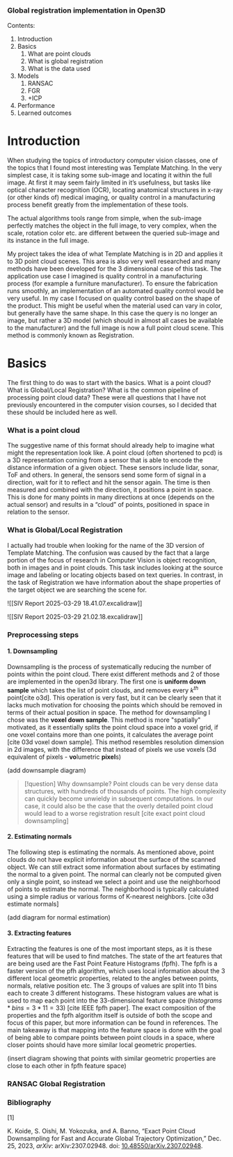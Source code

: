 
### Global registration implementation in Open3D

Contents:
1. Introduction
2. Basics
	1. What are point clouds
	2. What is global registration
	3. What is the data used
3. Models
	1. RANSAC
	2. FGR
	3. +ICP
4. Performance
5. Learned outcomes

# Introduction

When studying the topics of introductory computer vision classes, one of the topics that I found most interesting was Template Matching. In the very simplest case, it is taking some sub-image and locating it within the full image. At first it may seem fairly limited in it’s usefulness, but tasks like optical character recognition (OCR), locating anatomical structures in x-ray (or other kinds of) medical imaging, or quality control in a manufacturing process benefit greatly from the implementation of these tools. 

The actual algorithms tools range from simple, when the sub-image perfectly matches the object in the full image, to very complex, when the scale, rotation color etc. are different between the queried sub-image and its instance in the full image. 

My project takes the idea of what Template Matching is in 2D and applies it to 3D point cloud scenes. This area is also very well researched and many methods have been developed for the 3 dimensional case of this task. The application use case I imagined is quality control in a manufacturing process (for example a furniture manufacturer). To ensure the fabrication runs smoothly, an implementation of an automated quality control would be very useful. In my case I focused on quality control based on the shape of the product. This might be useful when the material used can vary in color, but generally have the same shape. In this case the query is no longer an image, but rather a 3D model (which should in almost all cases be available to the manufacturer) and the full image is now a full point cloud scene. This method is commonly known as Registration.

# Basics

The first thing to do was to start with the basics. What is a point cloud? What is Global/Local Registration? What is the common pipeline of processing point cloud data? These were all questions that I have not previously encountered in the computer vision courses, so I decided that these should be included here as well.

### What is a point cloud

The suggestive name of this format should already help to imagine what might the representation look like. A point cloud (often shortened to pcd) is a 3D representation coming from a sensor that is able to encode the distance information of a given object. These sensors include lidar, sonar, ToF and others. In general, the sensors send some form of signal in a direction, wait for it to reflect and hit the sensor again. The time is then measured and combined with the direction, it positions a point in space. 
This is done for many points in many directions at once (depends on the actual sensor) and results in a “cloud” of points, positioned in space in relation to the sensor. 

### What is Global/Local Registration

I actually had trouble when looking for the name of the 3D version of Template Matching. The confusion was caused by the fact that a large portion of the focus of research in Computer Vision is object recognition, both in images and in point clouds. This task includes looking at the source image and labeling or locating objects based on text queries. In contrast, in the task of Registration we have information about the shape properties of the target object we are searching the scene for. 

![[SIV Report 2025-03-29 18.41.07.excalidraw]]


![[SIV Report 2025-03-29 21.02.18.excalidraw]]

### Preprocessing steps
#### 1. Downsampling

Downsampling is the process of systematically reducing the number of points within the point cloud. There exist different methods and 2 of those are implemented in the open3d library. The first one is **uniform down sample** which takes the list of point clouds, and removes every $k^{th}$ point[cite o3d]. This operation is very fast, but it can be clearly seen that it lacks much motivation for choosing the points which should be removed in terms of their actual position in space. 
The method for downsampling I chose was the **voxel down sample**. This method is more "spatially" motivated, as it essentially splits the point cloud space into a voxel grid, if one voxel contains more than one points, it calculates the average point [cite 03d voxel down sample]. This method resembles resolution dimension in 2d images, with the difference that instead of pixels we use voxels (3d equivalent of pixels - **vo**lumetric **pixel**s)

(add downsample diagram)
	
   >[!question] Why downsample?
   >Point clouds can be very dense data structures, with hundreds of thousands of points. The high complexity can quickly become unwieldy in subsequent computations. In our case, it could also be the case that the overly detailed point cloud would lead to a worse registration result [cite exact point cloud downsampling]
   
   
#### 2. Estimating normals

The following step is estimating the normals. As mentioned above, point clouds do not have explicit information about the surface of the scanned object. We can still extract some information about surfaces by estimating the normal to a given point. The normal can clearly not be computed given only a single point, so instead we select a point and use the neighborhood of points to estimate the normal. The neighborhood is typically calculated using  a simple radius or various forms of K-nearest neighbors. [cite o3d estimate normals]

(add diagram for normal estimation)

#### 3. Extracting features

Extracting the features is one of the most important steps, as it is these features that will be used to find matches. The state of the art features that are being used are the Fast Point Feature Histograms (fpfh). The fpfh is a faster version of the pfh algorithm, which uses local information about the 3 different local geometric properties, related to the angles between points, normals, relative position etc. The 3 groups of values are split into 11 bins each to create 3 different histograms. These histogram values are what is used to map each point into the 33-dimensional feature space ($histograms*bins=3*11=33$) [cite IEEE fpfh paper]. The exact composition of the properties and the fpfh algorithm itself is outside of both the scope and focus of this paper, but more information can be found in references.
The main takeaway is that mapping into the feature space is done with the goal of being able to compare points between point clouds in a space, where closer points should have more similar local geometric properties.

(insert diagram showing that points with similar geometric properties are close to each other in fpfh feature space)

### RANSAC Global Registration


### Bibliography
[1]

K. Koide, S. Oishi, M. Yokozuka, and A. Banno, “Exact Point Cloud Downsampling for Fast and Accurate Global Trajectory Optimization,” Dec. 25, 2023, _arXiv_: arXiv:2307.02948. doi: [10.48550/arXiv.2307.02948](https://doi.org/10.48550/arXiv.2307.02948).
